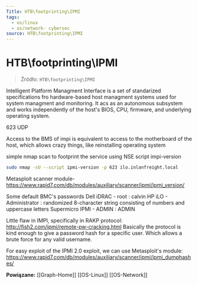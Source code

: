 ```yaml
---
Title: HTB\footprinting\IPMI
tags:
  - os/linux
  - os/network- cybersec
source: HTB\footprinting\IPMI
---
```


# HTB\footprinting\IPMI

> Źródło: `HTB\footprinting\IPMI`

Intelligent Platform Managment Interface is a set of standarized specifications fro hardware-based host managment systems used for system managment and monitoring.
It acs as an autonomous subsystem and works independently of the host's BIOS, CPU, firmware, and underlying operating system.

623 UDP

Access to the BMS of impi is equivalent to access to the motherboard of the host, which allows crazy things, like reinstalling operating system

simple nmap scan to footprint the service using NSE script impi-version
```bash
sudo nmap -sU --script ipmi-version -p 623 ilo.inlanfreight.local
```

Metasploit scanner module- https://www.rapid7.com/db/modules/auxiliary/scanner/ipmi/ipmi_version/

Some default BMC's passwords
Dell iDRAC	- root :	calvin
HP iLO	- Administrator :	randomized 8-character string consisting of numbers and uppercase letters
Supermicro IPMI	- ADMIN :	ADMIN

Little flaw in IMPI, specifically in RAKP protocol: http://fish2.com/ipmi/remote-pw-cracking.html
Basically the protocol is kind enough to give a password hash for a specific user.
Which allows a brute force for any valid username.

For easy exploit of the IPMI 2.0 exploit, we can use Metasploit's module:
https://www.rapid7.com/db/modules/auxiliary/scanner/ipmi/ipmi_dumphashes/

**Powiązane:** [[Graph-Home]] [[OS-Linux]] [[OS-Network]]
